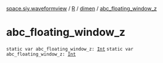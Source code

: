 [space.siy.waveformview](../../index.md) / [R](../index.md) / [dimen](index.md) / [abc_floating_window_z](./abc_floating_window_z.md)

# abc_floating_window_z

`static var abc_floating_window_z: `[`Int`](https://kotlinlang.org/api/latest/jvm/stdlib/kotlin/-int/index.html)
`static var abc_floating_window_z: `[`Int`](https://kotlinlang.org/api/latest/jvm/stdlib/kotlin/-int/index.html)